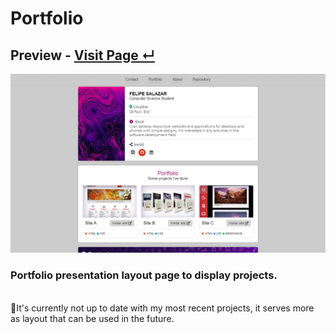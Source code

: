 # Portfolio


## Preview - <a href="https://xevilcorp.github.io/portifolio/">Visit Page ↵</a>

![image](./img/preview.png)

### Portfolio presentation layout page to display projects.
<br>
🔸It's currently not up to date with my most recent projects, it serves more as layout that can be used in the future.


